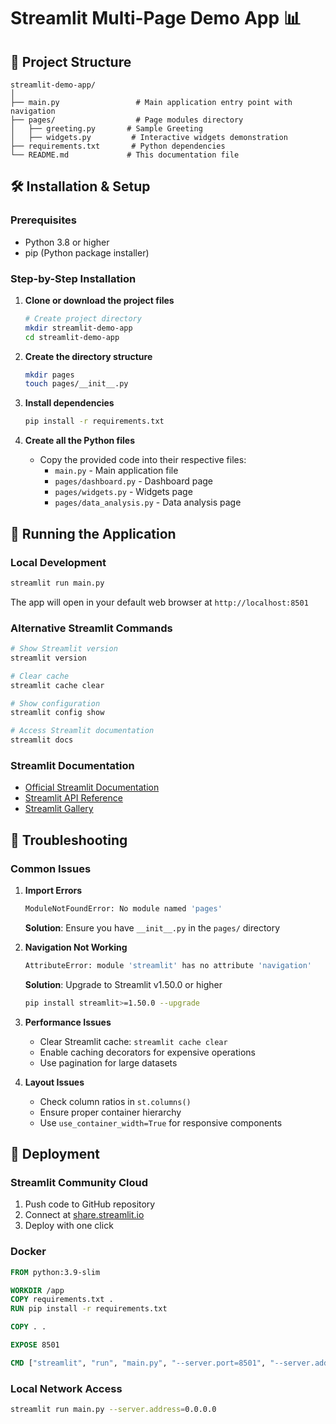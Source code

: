 # Streamlit Multi-Page Demo App 📊

## 📁 Project Structure

```
streamlit-demo-app/
│
├── main.py                 # Main application entry point with navigation
├── pages/                  # Page modules directory
│   ├── greeting.py       # Sample Greeting
│   ├── widgets.py         # Interactive widgets demonstration
├── requirements.txt       # Python dependencies
└── README.md             # This documentation file
```

## 🛠️ Installation & Setup

### Prerequisites
- Python 3.8 or higher
- pip (Python package installer)

### Step-by-Step Installation

1. **Clone or download the project files**
   ```bash
   # Create project directory
   mkdir streamlit-demo-app
   cd streamlit-demo-app
   ```

2. **Create the directory structure**
   ```bash
   mkdir pages
   touch pages/__init__.py
   ```

3. **Install dependencies**
   ```bash
   pip install -r requirements.txt
   ```

4. **Create all the Python files**
   - Copy the provided code into their respective files:
     - `main.py` - Main application file
     - `pages/dashboard.py` - Dashboard page
     - `pages/widgets.py` - Widgets page  
     - `pages/data_analysis.py` - Data analysis page

## 🚀 Running the Application

### Local Development
```bash
streamlit run main.py
```

The app will open in your default web browser at `http://localhost:8501`

### Alternative Streamlit Commands
```bash
# Show Streamlit version
streamlit version

# Clear cache
streamlit cache clear

# Show configuration
streamlit config show

# Access Streamlit documentation
streamlit docs
```

### Streamlit Documentation
- [Official Streamlit Documentation](https://docs.streamlit.io)
- [Streamlit API Reference](https://docs.streamlit.io/library/api-reference)
- [Streamlit Gallery](https://streamlit.io/gallery)


## 🐛 Troubleshooting

### Common Issues

1. **Import Errors**
   ```bash
   ModuleNotFoundError: No module named 'pages'
   ```
   **Solution**: Ensure you have `__init__.py` in the `pages/` directory

2. **Navigation Not Working**
   ```bash
   AttributeError: module 'streamlit' has no attribute 'navigation'
   ```
   **Solution**: Upgrade to Streamlit v1.50.0 or higher
   ```bash
   pip install streamlit>=1.50.0 --upgrade
   ```

3. **Performance Issues**
   - Clear Streamlit cache: `streamlit cache clear`
   - Enable caching decorators for expensive operations
   - Use pagination for large datasets

4. **Layout Issues**
   - Check column ratios in `st.columns()`
   - Ensure proper container hierarchy
   - Use `use_container_width=True` for responsive components

## 🚀 Deployment

### Streamlit Community Cloud
1. Push code to GitHub repository
2. Connect at [share.streamlit.io](https://share.streamlit.io)
3. Deploy with one click

### Docker
```dockerfile
FROM python:3.9-slim

WORKDIR /app
COPY requirements.txt .
RUN pip install -r requirements.txt

COPY . .

EXPOSE 8501

CMD ["streamlit", "run", "main.py", "--server.port=8501", "--server.address=0.0.0.0"]
```

### Local Network Access
```bash
streamlit run main.py --server.address=0.0.0.0
```
